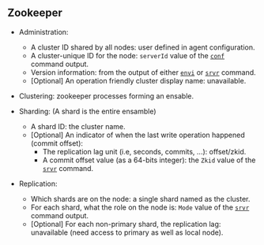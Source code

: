 ## Zookeeper
* Administration:
  * A cluster ID shared by all nodes: user defined in agent configuration.
  * A cluster-unique ID for the node: `serverId` value of the [`conf`](https://zookeeper.apache.org/doc/current/zookeeperAdmin.html#sc_zkCommands) command output.
  * Version information: from the output of either [`envi`](https://zookeeper.apache.org/doc/current/zookeeperAdmin.html#sc_zkCommands) or [`srvr`](https://zookeeper.apache.org/doc/current/zookeeperAdmin.html#sc_zkCommands) command.
  * [Optional] An operation friendly cluster display name: unavailable.

* Clustering: zookeeper processes forming an ensable.

* Sharding: (A shard is the entire ensamble)
  * A shard ID: the cluster name.
  * [Optional] An indicator of when the last write operation happened (commit offset):
    * The replication lag unit (i.e, seconds, commits, ...): offset/zkid.
    * A commit offset value (as a 64-bits integer): the `Zkid` value of the [`srvr`](https://zookeeper.apache.org/doc/current/zookeeperAdmin.html#sc_zkCommands) command.

* Replication:
  * Which shards are on the node: a single shard named as the cluster.
  * For each shard, what the role on the node is: `Mode` value of the [`srvr`](https://zookeeper.apache.org/doc/current/zookeeperAdmin.html#sc_zkCommands) command output.
  * [Optional] For each non-primary shard, the replication lag: unavailable (need access to primary as well as local node).
